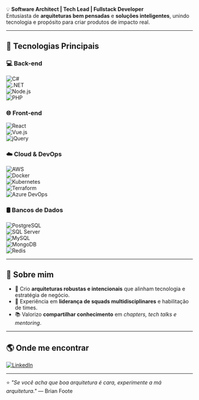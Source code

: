 💡 **Software Architect | Tech Lead | Fullstack Developer**  
Entusiasta de **arquiteturas bem pensadas** e **soluções inteligentes**, unindo tecnologia e propósito para criar produtos de impacto real.

---

## 🚀 Tecnologias Principais  

### 💻 Back-end  
![C#](https://img.shields.io/badge/C%23-239120?style=for-the-badge&logo=c-sharp&logoColor=white)  
![.NET](https://img.shields.io/badge/.NET-512BD4?style=for-the-badge&logo=dotnet&logoColor=white)  
![Node.js](https://img.shields.io/badge/Node.js-339933?style=for-the-badge&logo=node.js&logoColor=white)  
![PHP](https://img.shields.io/badge/PHP-777BB4?style=for-the-badge&logo=php&logoColor=white)  

### 🌐 Front-end  
![React](https://img.shields.io/badge/React-20232A?style=for-the-badge&logo=react&logoColor=61DAFB)  
![Vue.js](https://img.shields.io/badge/Vue.js-35495E?style=for-the-badge&logo=vue.js&logoColor=4FC08D)  
![jQuery](https://img.shields.io/badge/jQuery-0769AD?style=for-the-badge&logo=jquery&logoColor=white)  

### ☁️ Cloud & DevOps  
![AWS](https://img.shields.io/badge/AWS-232F3E?style=for-the-badge&logo=amazon-aws&logoColor=FF9900)  
![Docker](https://img.shields.io/badge/Docker-2496ED?style=for-the-badge&logo=docker&logoColor=white)  
![Kubernetes](https://img.shields.io/badge/Kubernetes-326CE5?style=for-the-badge&logo=kubernetes&logoColor=white)  
![Terraform](https://img.shields.io/badge/Terraform-844FBA?style=for-the-badge&logo=terraform&logoColor=white)  
![Azure DevOps](https://img.shields.io/badge/Azure%20DevOps-0078D7?style=for-the-badge&logo=azure-devops&logoColor=white)  

### 🛢️ Bancos de Dados  
![PostgreSQL](https://img.shields.io/badge/PostgreSQL-336791?style=for-the-badge&logo=postgresql&logoColor=white)  
![SQL Server](https://img.shields.io/badge/SQL%20Server-CC2927?style=for-the-badge&logo=microsoft-sql-server&logoColor=white)  
![MySQL](https://img.shields.io/badge/MySQL-4479A1?style=for-the-badge&logo=mysql&logoColor=white)  
![MongoDB](https://img.shields.io/badge/MongoDB-4EA94B?style=for-the-badge&logo=mongodb&logoColor=white)  
![Redis](https://img.shields.io/badge/Redis-DC382D?style=for-the-badge&logo=redis&logoColor=white)  

---

## 📌 Sobre mim  
- 🎯 Crio **arquiteturas robustas e intencionais** que alinham tecnologia e estratégia de negócio.  
- 🤝 Experiência em **liderança de squads multidisciplinares** e habilitação de times.  
- 📚 Valorizo **compartilhar conhecimento** em *chapters, tech talks e mentoring*.  

---

## 🌎 Onde me encontrar  
[![LinkedIn](https://img.shields.io/badge/LinkedIn-0077B5?style=for-the-badge&logo=linkedin&logoColor=white)](https://www.linkedin.com/in/luisfaconi)  

---
⭐ *"Se você acha que boa arquitetura é cara, experimente a má arquitetura."* — Brian Foote
